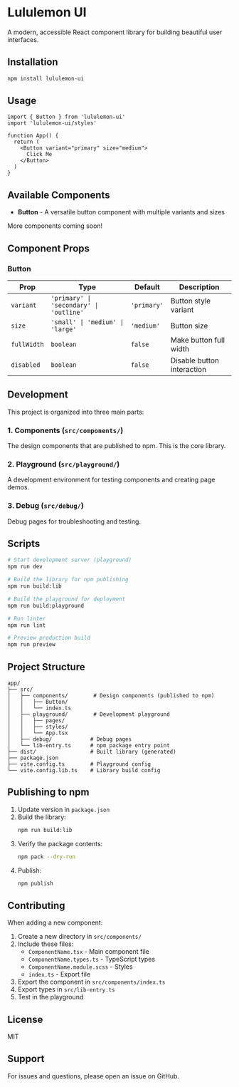 # Lululemon UI

A modern, accessible React component library for building beautiful user interfaces.

## Installation

```bash
npm install lululemon-ui
```

## Usage

```tsx
import { Button } from 'lululemon-ui'
import 'lululemon-ui/styles'

function App() {
  return (
    <Button variant="primary" size="medium">
      Click Me
    </Button>
  )
}
```

## Available Components

- **Button** - A versatile button component with multiple variants and sizes

More components coming soon!

## Component Props

### Button

| Prop | Type | Default | Description |
|------|------|---------|-------------|
| `variant` | `'primary' \| 'secondary' \| 'outline'` | `'primary'` | Button style variant |
| `size` | `'small' \| 'medium' \| 'large'` | `'medium'` | Button size |
| `fullWidth` | `boolean` | `false` | Make button full width |
| `disabled` | `boolean` | `false` | Disable button interaction |

## Development

This project is organized into three main parts:

### 1. Components (`src/components/`)
The design components that are published to npm. This is the core library.

### 2. Playground (`src/playground/`)
A development environment for testing components and creating page demos.

### 3. Debug (`src/debug/`)
Debug pages for troubleshooting and testing.

## Scripts

```bash
# Start development server (playground)
npm run dev

# Build the library for npm publishing
npm run build:lib

# Build the playground for deployment
npm run build:playground

# Run linter
npm run lint

# Preview production build
npm run preview
```

## Project Structure

```
app/
├── src/
│   ├── components/        # Design components (published to npm)
│   │   ├── Button/
│   │   └── index.ts
│   ├── playground/        # Development playground
│   │   ├── pages/
│   │   ├── styles/
│   │   └── App.tsx
│   ├── debug/            # Debug pages
│   └── lib-entry.ts      # npm package entry point
├── dist/                 # Built library (generated)
├── package.json
├── vite.config.ts        # Playground config
└── vite.config.lib.ts    # Library build config
```

## Publishing to npm

1. Update version in `package.json`
2. Build the library:
   ```bash
   npm run build:lib
   ```
3. Verify the package contents:
   ```bash
   npm pack --dry-run
   ```
4. Publish:
   ```bash
   npm publish
   ```

## Contributing

When adding a new component:

1. Create a new directory in `src/components/`
2. Include these files:
   - `ComponentName.tsx` - Main component file
   - `ComponentName.types.ts` - TypeScript types
   - `ComponentName.module.scss` - Styles
   - `index.ts` - Export file
3. Export the component in `src/components/index.ts`
4. Export types in `src/lib-entry.ts`
5. Test in the playground

## License

MIT

## Support

For issues and questions, please open an issue on GitHub.

